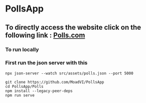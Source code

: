 # PollsApp
## To directly access the website click on the following link : [Polls.com](https://moadvi.github.io/)

### To run locally
### First run the json server with this

```
npx json-server --watch src/assets/polls.json --port 5000

```


```
git clone https://github.com/MoadVI/PollsApp
cd PollsApp/Polls
npm install --legacy-peer-deps
npm run serve

```
